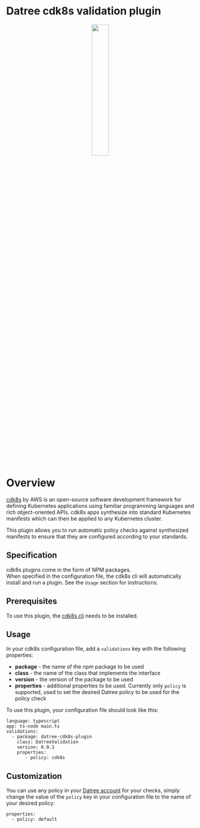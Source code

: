 # Datree cdk8s validation plugin

<p align="center">
<img src="https://cdk8s.io/images/logo.svg" width="30%" />
</p>
  
# Overview
[cdk8s](https://cdk8s.io/index.html) by AWS is an open-source software development framework for defining Kubernetes applications using familiar programming languages and rich object-oriented APIs. cdk8s apps synthesize into standard Kubernetes manifests which can then be applied to any Kubernetes cluster.

This plugin allows you to run automatic policy checks against synthesized manifests to ensure that they are configured according to your standards.

## Specification
cdk8s plugins come in the form of NPM packages.  
When specified in the configuration file, the cdk8s cli will automatically install and run a plugin. See the `Usage` section for instructions.

## Prerequisites
To use this plugin, the [cdk8s cli](https://github.com/cdk8s-team/cdk8s-cli#a-command-line-interface-for-cdk-for-kubernetes) needs to be installed.

## Usage
In your cdk8s configuration file, add a `validations` key with the following properties:
- **package** - the name of the npm package to be used
- **class** - the name of the class that implements the interface
- **version** - the version of the package to be used
- **properties** - additional properties to be used. Currently only `policy` is supported, used to set the desired Datree policy to be used for the policy check

To use this plugin, your configuration file should look like this:
```
language: typescript
app: ts-node main.ts
validations:
  - package: datree-cdk8s-plugin
    class: DatreeValidation
    version: 0.0.1
    properties:
       - policy: cdk8s
```

## Customization
You can use any policy in your [Datree account](https://app.datree.io) for your checks, simply change the value of the `policy` key in your configuration file to the name of your desired policy:
```
properties:
  - policy: default
```
